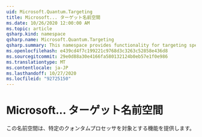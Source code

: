 ```yaml
---
uid: Microsoft.Quantum.Targeting
title: Microsoft... ターゲット名前空間
ms.date: 10/26/2020 12:00:00 AM
ms.topic: article
qsharp.kind: namespace
qsharp.name: Microsoft.Quantum.Targeting
qsharp.summary: This namespace provides functionality for targeting specific quantum processors.
ms.openlocfilehash: e439cd4f7c199221c9768d3c3263c52858e436d8
ms.sourcegitcommit: 29e0d88a30e4166fa580132124b0eb57e1f0e986
ms.translationtype: MT
ms.contentlocale: ja-JP
ms.lasthandoff: 10/27/2020
ms.locfileid: "92725150"
---
```

# <a name="microsoftquantumtargeting-namespace"></a>Microsoft... ターゲット名前空間

この名前空間は、特定のクォンタムプロセッサを対象とする機能を提供します。

